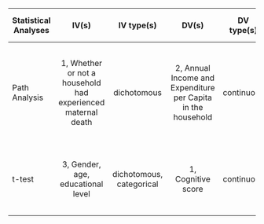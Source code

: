 | Statistical Analyses            |    IV(s)            |        IV type(s)       |        DV(s)       |     DV type(s)          |      Control Var         |    Question to be answered           |       H0        |         alpha       |   link to paper          |
| ------------- |:-------------:|:-------------:|:-------------:|:-------------:|:-------------:|:-------------:|:-------------:|:-------------:|:-------------:|
|      Path Analysis      | 1, Whether or not a household had experienced maternal death  |   dichotomous                 |       2, Annual Income and Expenditure per Capita in the household        |  continuous          |  1, maternal age               |     continuous (could also be categorical)   | Does maternal death impact household economic status after the event?  | Maternal death either increases or does not change annual income and expenditure per capita  | 0.041, 0.001  |   |
|      t-test             | 3, Gender, age, educational level                             |   dichotomous, categorical    |       1, Cognitive score                                                  |  continuous          |  1, Normal cognitive ability   |    continuous                                | Do the cognitive functions of healthy elderly change over time?        | Cognitive function in the healthy elderly declines over time                                 | 0.05          |
